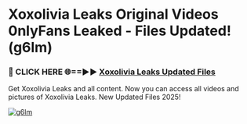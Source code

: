 # Xoxolivia Leaks Original Videos 0nlyFans Leaked - Files Updated! (g6lm)

<h3>🔴 CLICK HERE 🌐==►► <a href="https://tinyurl.com/2wckxsce" rel="nofollow">Xoxolivia Leaks Updated Files</a></h3>

Get Xoxolivia Leaks and all content. Now you can access all videos and pictures of Xoxolivia Leaks. New Updated Files 2025!

[![g6lm](https://i.imgur.com/AFduVYN.gif)](https://tinyurl.com/2wckxsce)
